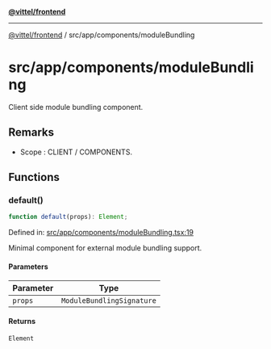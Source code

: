 [**@vittel/frontend**](../../../README.md)

***

[@vittel/frontend](../../../README.md) / src/app/components/moduleBundling

# src/app/components/moduleBundling

Client side module bundling component.

## Remarks

- Scope : CLIENT / COMPONENTS.

## Functions

### default()

```ts
function default(props): Element;
```

Defined in: [src/app/components/moduleBundling.tsx:19](https://github.com/mulekick/vittel/blob/fd6f7ece7df6639cbc3c099ded62d635ce6ae274/packages/frontend/src/app/components/moduleBundling.tsx#L19)

Minimal component for external module bundling support.

#### Parameters

| Parameter | Type |
| ------ | ------ |
| `props` | `ModuleBundlingSignature` |

#### Returns

`Element`
